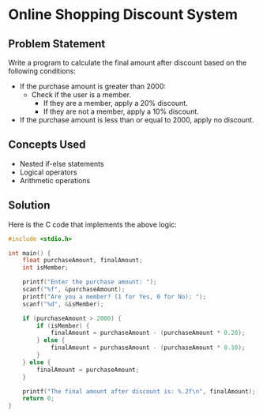 # Online Shopping Discount System

## Problem Statement

Write a program to calculate the final amount after discount based on the following conditions:

- If the purchase amount is greater than 2000:
  - Check if the user is a member.
    - If they are a member, apply a 20% discount.
    - If they are not a member, apply a 10% discount.
- If the purchase amount is less than or equal to 2000, apply no discount.

## Concepts Used

- Nested if-else statements
- Logical operators
- Arithmetic operations

## Solution

Here is the C code that implements the above logic:

```c
#include <stdio.h>

int main() {
    float purchaseAmount, finalAmount;
    int isMember;

    printf("Enter the purchase amount: ");
    scanf("%f", &purchaseAmount);
    printf("Are you a member? (1 for Yes, 0 for No): ");
    scanf("%d", &isMember);

    if (purchaseAmount > 2000) {
        if (isMember) {
            finalAmount = purchaseAmount - (purchaseAmount * 0.20);
        } else {
            finalAmount = purchaseAmount - (purchaseAmount * 0.10);
        }
    } else {
        finalAmount = purchaseAmount;
    }

    printf("The final amount after discount is: %.2f\n", finalAmount);
    return 0;
}
```
